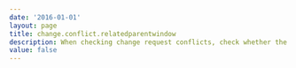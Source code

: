 ```yaml
---
date: '2016-01-01'
layout: page
title: change.conflict.relatedparentwindow
description: When checking change request conflicts, check whether the change falls within parent CIs' maintenance windows
value: false
---
```

